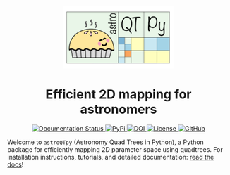 
<br />
<p align="center">
    <a href="https://astroqtpy.readthedocs.io/en/latest/">
      <img src="docs/img/astroQTpy_logo_withtext.png" width="50%"/>
    </a>
</p>

<h1 align="center">Efficient 2D mapping for astronomers</h1>

<p align="center">
    <a href='https://astroqtpy.readthedocs.io/en/latest/?badge=latest' >
        <img src='https://readthedocs.org/projects/astroqtpy/badge/?version=latest' alt='Documentation Status' />
    </a>
    <a href="https://pypi.org/project/astroQTpy/">
        <img alt="PyPi" src="https://img.shields.io/pypi/v/astroQTpy">
    </a>
    <a href="https://zenodo.org/badge/latestdoi/666798611">
        <img src="https://zenodo.org/badge/666798611.svg" alt="DOI">
    </a>
    <a href="https://github.com/CalebHarada/astroQTpy/blob/main/LICENSE">
        <img src="https://img.shields.io/badge/license-MIT-yellow" alt="License">
    </a>
    <a href="https://github.com/CalebHarada/astroQTpy/tree/main">
        <img alt="GitHub" src="https://img.shields.io/badge/github-main-purple">
    </a>
</p>

Welcome to `astroQTpy` (Astronomy Quad Trees in Python), a Python package for efficiently mapping 2D parameter space using quadtrees. For installation instructions, tutorials, and detailed documentation: [read the docs](https://astroqtpy.readthedocs.io/en/latest/)!